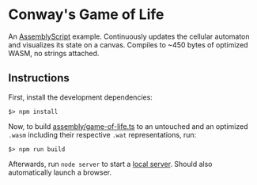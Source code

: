 Conway's Game of Life
=====================

An [AssemblyScript](http://assemblyscript.org) example. Continuously updates the cellular automaton and visualizes its state on a canvas. Compiles to ~450 bytes of optimized WASM, no strings attached.

Instructions
------------

First, install the development dependencies:

```
$> npm install
```

Now, to build [assembly/game-of-life.ts](./assembly/game-of-life.ts) to an untouched and an optimized `.wasm` including their respective `.wat` representations, run:

```
$> npm run build
```

Afterwards, run `node server` to start a <a href="http://localhost:9080">local server</a>. Should also automatically launch a browser.
